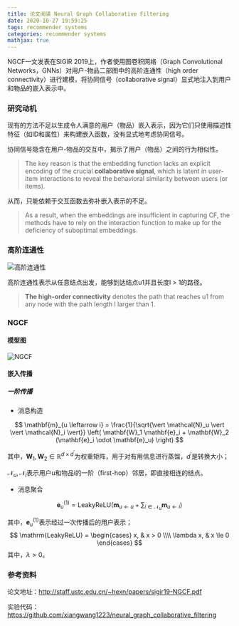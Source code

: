 ```yaml
---
title: 论文阅读 Neural Graph Collaborative Filtering
date: 2020-10-27 19:59:25
tags: recommender systems
categories: recommender systems
mathjax: true
---
```


NGCF一文发表在SIGIR 2019上，作者使用图卷积网络（Graph Convolutional Networks，GNNs）对用户-物品二部图中的高阶连通性（high order connectivity）进行建模，将协同信号（collaborative signal）显式地注入到用户和物品的嵌入表示中。

<!--more-->

### 研究动机

现有的方法不足以生成令人满意的用户（物品）嵌入表示，因为它们只使用描述性特征（如ID和属性）来构建嵌入函数，没有显式地考虑协同信号。

协同信号隐含在用户-物品的交互中，揭示了用户（物品）之间的行为相似性。

> The key reason is that the embedding function lacks an explicit encoding of the crucial **collaborative signal**, which is latent in user-item interactions to reveal the behavioral similarity between users (or items).

从而，只能依赖于交互函数去弥补嵌入表示的不足。

> As a result, when the embeddings are insufficient in capturing CF, the methods have to rely on the interaction function to make up for the deficiency of suboptimal embeddings.

### 高阶连通性

![高阶连通性](/static/images/ngcf-high-order-connectivity.png)

高阶连通性表示从任意结点出发，能够到达结点u1并且长度l > 1的路径。

> **The high-order connectivity** denotes the path that reaches u1 from any node with the path length l larger than 1.

### NGCF

#### 模型图

![NGCF](/static/images/ngcf.png)

#### 嵌入传播

##### 一阶传播

* 消息构造

$$
\mathbf{m}_{u \leftarrow i} = \frac{1}{\sqrt{\vert \mathcal{N}_u \vert \vert \mathcal{N}_i \vert}} \left( \mathbf{W}_1 \mathbf{e}_i + \mathbf{W}_2 (\mathbf{e}_i \odot \mathbf{e}_u) \right)
$$

其中，$\mathbf{W}_1, \mathbf{W}_2 \in \mathbb{R}^{d \times d^\prime}$为权重矩阵，用于对有用信息进行蒸馏，$d^\prime$是转换大小；

$\mathcal{N}_u, \mathcal{N}_i$表示用户u和物品i的一阶（first-hop）邻居，即直接相连的结点。

* 消息聚合

$$
\mathbf{e}_u^{(1)} = \mathrm{LeakyReLU}(\mathbf{m}_{u \leftarrow u} + \sum_{i \in \mathcal{N}_u} \mathbf{m}_{u \leftarrow i})
$$

其中，$\mathbf{e}_u^{(1)}$表示经过一次传播后的用户表示；
$$
\mathrm{LeakyReLU} =
\begin{cases}
x, & x > 0 \\\\
\lambda x, & x \le 0
\end{cases}
$$
其中，$\lambda > 0$。

### 参考资料

论文地址：http://staff.ustc.edu.cn/~hexn/papers/sigir19-NGCF.pdf

实验代码：https://github.com/xiangwang1223/neural_graph_collaborative_filtering
